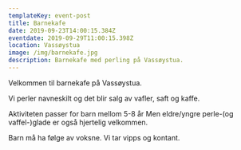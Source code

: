 ```yaml
---
templateKey: event-post
title: Barnekafe
date: 2019-09-23T14:00:15.384Z
eventdate: 2019-09-29T11:00:15.398Z
location: Vassøystua
image: /img/barnekafe.jpg
description: Barnekafe med perling på Vassøystua.
---
```


Velkommen til barnekafe på Vassøystua.

Vi perler navneskilt og det blir salg av vafler, saft og kaffe.

Aktiviteten passer for barn mellom 5-8 år
Men eldre/yngre perle-(og vaffel-)glade er også hjertelig velkommen.

Barn må ha følge av voksne.
Vi tar vipps og kontant.
